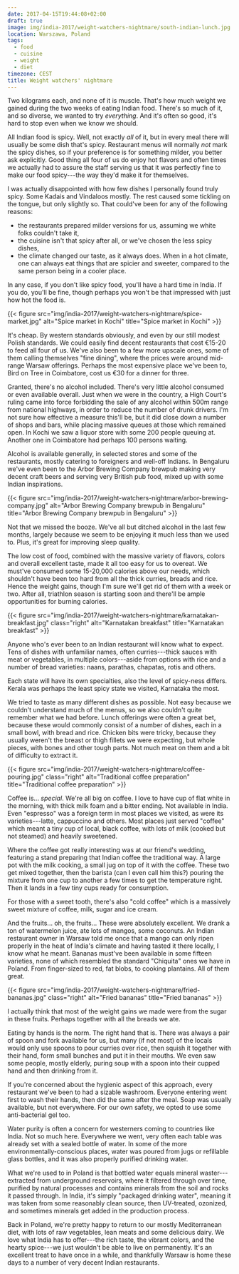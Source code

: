 ```yaml
---
date: 2017-04-15T19:44:08+02:00
draft: true
image: img/india-2017/weight-watchers-nightmare/south-indian-lunch.jpg
location: Warszawa, Poland
tags:
  - food
  - cuisine
  - weight
  - diet
timezone: CEST
title: Weight watchers' nightmare
---
```


Two kilograms each, and none of it is muscle. That's how much weight we gained during the two weeks of eating Indian food. There's so much of it, and so diverse, we wanted to try _everything_. And it's often so good, it's hard to stop even when we know we should.

<!--more-->

All Indian food is spicy. Well, not exactly _all_ of it, but in every meal there will usually be some dish that's spicy. Restaurant menus will normally _not_ mark the spicy dishes, so if your preference is for something milder, you better ask explicitly. Good thing all four of us do enjoy hot flavors and often times we actually had to assure the staff serving us that it was perfectly fine to make our food spicy---the way they'd make it for themselves.

I was actually disappointed with how few dishes I personally found truly spicy. Some Kadais and Vindaloos mostly. The rest caused some tickling on the tongue, but only slightly so. That could've been for any of the following reasons:

* the restaurants prepared milder versions for us, assuming we white folks couldn't take it,
* the cuisine isn't that spicy after all, or we've chosen the less spicy dishes,
* the climate changed our taste, as it always does. When in a hot climate, one can always eat things that are spicier and sweeter, compared to the same person being in a cooler place.

In any case, if you don't like spicy food, you'll have a hard time in India. If you do, you'll be fine, though perhaps you won't be that impressed with just how hot the food is.

{{< figure src="img/india-2017/weight-watchers-nightmare/spice-market.jpg" alt="Spice market in Kochi" title="Spice market in Kochi" >}}

It's cheap. By western standards obviously, and even by our still modest Polish standards. We could easily find decent restaurants that cost €15-20 to feed all four of us. We've also been to a few more upscale ones, some of them calling themselves "fine dining", where the prices were around mid-range Warsaw offerings. Perhaps the most expensive place we've been to, Bird on Tree in Coimbatore, cost us €30 for a dinner for three.

Granted, there's no alcohol included. There's very little alcohol consumed or even available overall. Just when we were in the country, a High Court's ruling came into force forbidding the sale of any alcohol within 500m range from national highways, in order to reduce the number of drunk drivers. I'm not sure how effective a measure this'll be, but it did close down a number of shops and bars, while placing massive queues at those which remained open. In Kochi we saw a liquor store with some 200 people queuing at. Another one in Coimbatore had perhaps 100 persons waiting.

Alcohol is available generally, in selected stores and some of the restaurants, mostly catering to foreigners and well-off Indians. In Bengaluru we've even been to the Arbor Brewing Company brewpub making very decent craft beers and serving very British pub food, mixed up with some Indian inspirations.

{{< figure src="img/india-2017/weight-watchers-nightmare/arbor-brewing-company.jpg" alt="Arbor Brewing Company brewpub in Bengaluru" title="Arbor Brewing Company brewpub in Bengaluru" >}}

Not that we missed the booze. We've all but ditched alcohol in the last few months, largely because we seem to be enjoying it much less than we used to. Plus, it's great for improving sleep quality.

The low cost of food, combined with the massive variety of flavors, colors and overall excellent taste, made it all too easy for us to overeat. We must've consumed some 15-20,000 calories above our needs, which shouldn't have been too hard from all the thick curries, breads and rice. Hence the weight gains, though I'm sure we'll get rid of them with a week or two. After all, triathlon season is starting soon and there'll be ample opportunities for burning calories.

{{< figure src="img/india-2017/weight-watchers-nightmare/karnatakan-breakfast.jpg" class="right" alt="Karnatakan breakfast" title="Karnatakan breakfast" >}}

Anyone who's ever been to an Indian restaurant will know what to expect. Tens of dishes with unfamiliar names, often curries---thick sauces with meat or vegetables, in multiple colors---aside from options with rice and a number of bread varieties: naans, parathas, chapatas, rotis and others.

Each state will have its own specialties, also the level of spicy-ness differs. Kerala was perhaps the least spicy state we visited, Karnataka the most.

We tried to taste as many different dishes as possible. Not easy because we couldn't understand much of the menus, so we also couldn't quite remember what we had before. Lunch offerings were often a great bet, because these would commonly consist of a number of dishes, each in a small bowl, with bread and rice. Chicken bits were tricky, because they usually weren't the breast or thigh fillets we were expecting, but whole pieces, with bones and other tough parts. Not much meat on them and a bit of difficulty to extract it.

{{< figure src="img/india-2017/weight-watchers-nightmare/coffee-pouring.jpg" class="right" alt="Traditional coffee preparation" title="Traditional coffee preparation" >}}

Coffee is... _special_. We're all big on coffee. I love to have cup of flat white in the morning, with thick milk foam and a bitter ending. Not available in India. Even "espresso" was a foreign term in most places we visited, as were its varieties---latte, cappuccino and others. Most places just served "coffee" which meant a tiny cup of local, black coffee, with lots of milk (cooked but not steamed) and heavily sweetened.

Where the coffee got really interesting was at our friend's wedding, featuring a stand preparing that Indian coffee the traditional way. A large pot with the milk cooking, a small jug on top of it with the coffee. These two get mixed together, then the barista (can I even call him this?) pouring the mixture from one cup to another a few times to get the temperature right. Then it lands in a few tiny cups ready for consumption.

For those with a sweet tooth, there's also "cold coffee" which is a massively sweet mixture of coffee, milk, sugar and ice cream.

And the fruits... oh, the fruits... These were absolutely excellent. We drank a ton of watermelon juice, ate lots of mangos, some coconuts. An Indian restaurant owner in Warsaw told me once that a mango can only ripen properly in the heat of India's climate and having tasted it there locally, I know what he meant. Bananas must've been available in some fifteen varieties, none of which resembled the standard "Chiquita" ones we have in Poland. From finger-sized to red, fat blobs, to cooking plantains. All of them great.

{{< figure src="img/india-2017/weight-watchers-nightmare/fried-bananas.jpg" class="right" alt="Fried bananas" title="Fried bananas" >}}

I actually think that most of the weight gains we made were from the sugar in these fruits. Perhaps together with all the breads we ate.

Eating by hands is the norm. The right hand that is. There was always a pair of spoon and fork available for us, but many (if not most) of the locals would only use spoons to pour curries over rice, then squish it together with their hand, form small bunches and put it in their mouths. We even saw some people, mostly elderly, puring soup with a spoon into their cupped hand and then drinking from it.

If you're concerned about the hygienic aspect of this approach, every restaurant we've been to had a sizable washroom. Everyone entering went first to wash their hands, then did the same after the meal. Soap was usually available, but not everywhere. For our own safety, we opted to use some anti-bacterial gel too.

Water purity is often a concern for westerners coming to countries like India. Not so much here. Everywhere we went, very often each table was already set with a sealed bottle of water. In some of the more environmentally-conscious places, water was poured from jugs or refillable glass bottles, and it was also properly purified drinking water.

What we're used to in Poland is that bottled water equals mineral waster---extracted from underground reservoirs, where it filtered through over time, purified by natural processes and contains minerals from the soil and rocks it passed through. In India, it's simply "packaged drinking water", meaning it was taken from some reasonably clean source, then UV-treated, ozonized, and sometimes minerals get added in the production process.

Back in Poland, we're pretty happy to return to our mostly Mediterranean diet, with lots of raw vegetables, lean meats and some delicious dairy. We love what India has to offer---the rich taste, the vibrant colors, and the hearty spice---we just wouldn't be able to live on permanently. It's an excellent treat to have once in a while, and thankfully Warsaw is home these days to a number of very decent Indian restaurants.
